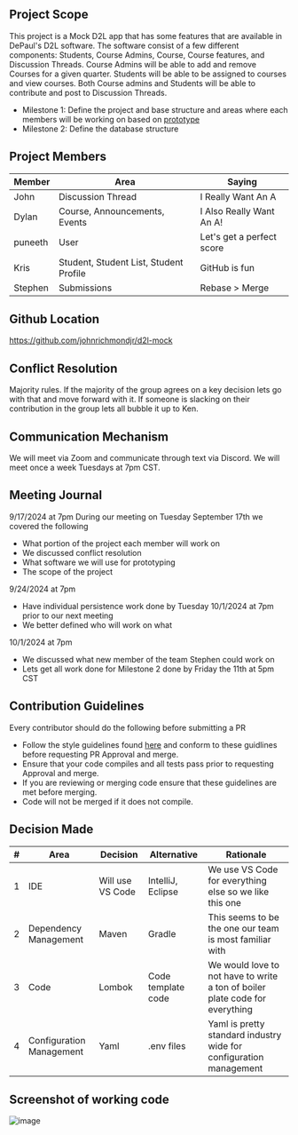 ## Project Scope

This project is a Mock D2L app that has some features that are available in DePaul's D2L software. The software consist of a few different components: Students, Course Admins, Course, Course features, and Discussion Threads. Course Admins will be able to add and remove Courses for a given quarter. Students will be able to be assigned to courses and view courses. Both Course admins and Students will be able to contribute and post to Discussion Threads.

* Milestone 1: Define the project and base structure and areas where each members will be working on based on [prototype](https://app.moqups.com/OrQojpNkdxZkkrM2T6MAwr087SJ1ctHX/view/page/ad64222d5)
* Milestone 2: Define the database structure

## Project Members

| Member  | Area                                   | Saying                |
|---------|----------------------------------------|-----------------------|
| John    | Discussion Thread                      | I Really Want An A    |
| Dylan   | Course, Announcements, Events          |  I Also Really Want An A! 
| puneeth | User | Let's get a perfect score|
| Kris    | Student, Student List, Student Profile | GitHub is fun         |
| Stephen | Submissions                            | Rebase > Merge         |

## Github Location

https://github.com/johnrichmondjr/d2l-mock

## Conflict Resolution

Majority rules. If the majority of the group agrees on a key decision lets go with that and move forward with it. If someone is slacking on their contribution in the group lets all bubble it up to Ken.

## Communication Mechanism

We will meet via Zoom and communicate through text via Discord. We will meet once a week Tuesdays at 7pm CST.

## Meeting Journal

9/17/2024 at 7pm
During our meeting on Tuesday September 17th we covered the following
* What portion of the project each member will work on
* We discussed conflict resolution
* What software we will use for prototyping
* The scope of the project

9/24/2024 at 7pm
* Have individual persistence work done by Tuesday 10/1/2024 at 7pm prior to our next meeting
* We better defined who will work on what

10/1/2024 at 7pm
* We discussed what new member of the team Stephen could work on
* Lets get all work done for Milestone 2 done by Friday the 11th at 5pm CST

## Contribution Guidelines
Every contributor should do the following before submitting a PR

* Follow the style guidelines found [here](https://google.github.io/styleguide/javaguide.html) and conform to these guidlines before requesting PR Approval and merge.
* Ensure that your code compiles and all tests pass prior to requesting Approval and merge.
* If you are reviewing or merging code ensure that these guidelines are met before merging.
* Code will not be merged if it does not compile.



## Decision Made
| # | Area  | Decision | Alternative | Rationale
| ----------- | ----------- | --- | --- |--- |
| 1 | IDE | Will use VS Code |IntelliJ, Eclipse | We use VS Code for everything else so we like this one
| 2 | Dependency Management  | Maven | Gradle | This seems to be the one our team is most familiar with
| 3 | Code  | Lombok | Code template code | We would love to not have to write a ton of boiler plate code for everything
| 4 | Configuration Management  | Yaml | .env files | Yaml is pretty standard industry wide for configuration management

## Screenshot of working code
![image](https://github.com/user-attachments/assets/b12d14e7-b244-43d6-b347-d10e845a06e6)




